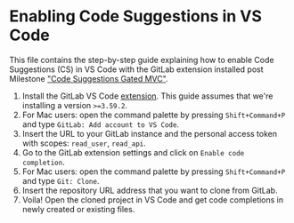 # Enabling Code Suggestions in VS Code

This file contains the step-by-step guide explaining how to enable Code Suggestions (CS) in VS Code with
the GitLab extension installed post Milestone ["Code Suggestions Gated MVC"](https://gitlab.com/groups/gitlab-org/modelops/applied-ml/code-suggestions/-/epics/2).

1. Install the GitLab VS Code [extension](https://marketplace.visualstudio.com/items?itemName=GitLab.gitlab-workflow).
   This guide assumes that we're installing a version `>=3.59.2`.
1. For Mac users: open the command palette by pressing `Shift+Command+P` and type `GitLab: Add account to VS Code`.
1. Insert the URL to your GitLab instance and the personal access token with scopes: `read_user`, `read_api`.
1. Go to the GitLab extension settings and click on `Enable code completion`.
1. For Mac users: open the command palette by pressing `Shift+Command+P` and type `Git: Clone`.
1. Insert the repository URL address that you want to clone from GitLab.
1. Voila! Open the cloned project in VS Code and get code completions in newly created or existing files.
